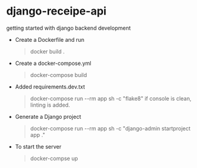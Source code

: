 # django-receipe-api
getting started with django backend development

- Create a Dockerfile and run 
    > docker build .
- Create a docker-compose.yml 
    > docker-compose build
- Added requirements.dev.txt
    > docker-compose run --rm app sh -c "flake8"
    if console is clean, linting is added.
- Generate a Django project
    > docker-compose run --rm app sh -c "django-admin startproject app ."
- To start the server
    > docker-compse up
